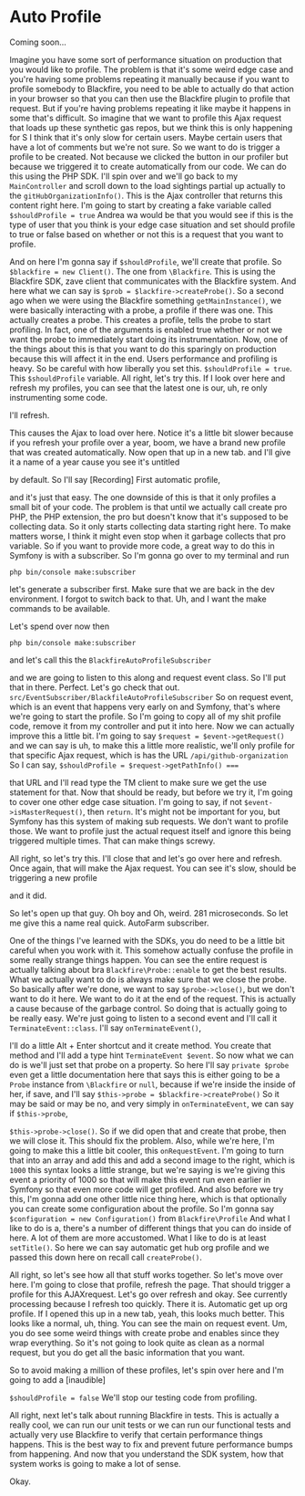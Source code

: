# Auto Profile

Coming soon...

Imagine you have some sort of performance situation on production that you would like
to profile. The problem is that it's some weird edge case and you're having some
problems repeating it manually because if you want to profile somebody to Blackfire,
you need to be able to actually do that action in your browser so that you can then
use the Blackfire plugin to profile that request. But if you're having problems
repeating it like maybe it happens in some that's difficult. So imagine that we want
to profile this Ajax request that loads up these synthetic gas repos, but we think
this is only happening for S I think that it's only slow for certain users. Maybe
certain users that have a lot of comments but we're not sure. So we want to do is
trigger a profile to be created. Not because we clicked the button in our profiler
but because we triggered it to create automatically from our code. We can do this
using the PHP SDK. I'll spin over and we'll go back to my `MainController` and scroll
down to the load sightings partial up actually to the `gitHubOrganizationInfo()`. This
is the Ajax controller that returns this content right here. I'm going to start by
creating a fake variable called `$shouldProfile = true` Andrea wa would be that you
would see if this is the type of user that you think is your edge case situation and
set should profile to true or false based on whether or not this is a request that
you want to profile.

And on here I'm gonna say if `$shouldProfile`, we'll create that profile. So 
`$blackfire = new Client()`. The one from `\Blackfire`. This is using the Blackfire SDK, zave client
that communicates with the Blackfire system. And here what we can say is 
`$prob = $lackfire->createProbe()`. So a second ago when we were using the Blackfire something 
`getMainInstance()`, we were basically interacting with a probe, a profile if there was
one. This actually creates a probe. This creates a profile, tells the probe to start
profiling. In fact, one of the arguments is enabled true whether or not we want the
probe to immediately start doing its instrumentation. Now, one of the things about
this is that you want to do this sparingly on production because this will affect it
in the end. Users performance and profiling is heavy. So be careful with how
liberally you set this. `$shouldProfile = true`. This `$shouldProfile` variable. All
right, let's try this. If I look over here and refresh my profiles, you can see that
the latest one is our, uh, re only instrumenting some code.

I'll refresh.

This causes the Ajax to load over here. Notice it's a little bit slower because if
you refresh your profile over a year, boom, we have a brand new profile that was
created automatically. Now open that up in a new tab.
and I'll give it a name of a year cause you see it's untitled

by default. So I'll say [Recording] First automatic profile,

and it's just that easy. The one downside of this is that it only profiles a small
bit of your code. The problem is that until we actually call create pro PHP, the PHP
extension, the pro but doesn't know that it's supposed to be collecting data. So it
only starts collecting data starting right here. To make matters worse, I think it
might even stop when it garbage collects that pro variable. So if you want to provide
more code, a great way to do this in Symfony is with a subscriber. So I'm gonna go
over to my terminal and run 

```terminal
php bin/console make:subscriber 
```

let's generate a subscriber first. Make sure that we are back in the dev environment. 
I forgot to switch back to that. Uh, and I want the make commands to be available.

Let's spend over now then 

```terminal
php bin/console make:subscriber 
```

and let's call this the `BlackfireAutoProfileSubscriber`

and we are going to listen to this along and request event class. So I'll put that in
there. Perfect. Let's go check that out. `src/EventSubscriber/BlackfileAutoProfileSubscriber`
So on request event, which is an event that happens very early on
and Symfony, that's where we're going to start the profile. So I'm going to copy all
of my shit profile code, remove it from my controller and put it into here. Now we
can actually improve this a little bit. I'm going to say `$request = $event->getRequest()`
and we can say is uh, to make this a little more realistic, we'll only
profile for that specific Ajax request, which is has the URL 
`/api/github-organization` So I can say, `$shouldProfile = $request->getPathInfo() ===`

that URL and I'll read type the TM client to make sure
we get the use statement for that. Now that should be ready, but before we try it,
I'm going to cover one other edge case situation. I'm going to say, if not 
`$event->isMasterRequest()`, then `return`. It's might not be important for you, 
but Symfony has this system of making sub requests. We don't want to profile those. We want to
profile just the actual request itself and ignore this being triggered multiple
times. That can make things screwy.

All right, so let's try this.
I'll close that and let's go over here and refresh. Once again, that will make the
Ajax request. You can see it's slow, should be triggering a new profile

and it did.

So let's open up that guy. Oh boy and Oh, weird. 281 microseconds. So let me give
this a name real quick. AutoFarm subscriber.

One of the things I've learned with the SDKs, you do need to be a little bit careful
when you work with it. This somehow actually confuse the profile in some really
strange things happen. You can see the entire request is actually talking about bra
`Blackfire\Probe::enable` to get the best results. What we actually want to do is always
make sure that we close the probe. So basically after we're done, we want to say
`$probe->close()`, but we don't want to do it here. We want to do it at the end of the
request. This is actually a cause because of the garbage control. So doing that is
actually going to be really easy. We're just going to listen to a second event and
I'll call it `TerminateEvent::class`. I'll say `onTerminateEvent()`,

I'll do a little Alt + Enter shortcut
and it create method. You create that method and I'll add a type
hint `TerminateEvent $event`. So now what we can do is we'll just set that probe on a
property. So here I'll say `private $probe` even get a little documentation here that
says this is either going to be a `Probe` instance from `\Blackfire` or `null`, because if we're
inside the inside of her, if save, and I'll say 
`$this->probe = $blackfire->createProbe()`
So it may be said or may be no, and very simply in `onTerminateEvent`, we can
say if `$this->probe`,

`$this->probe->close()`. So if we did open that and create that probe, then we will close
it. This should fix the problem. Also, while we're here, I'm going to make this a
little bit cooler, this `onRequestEvent`. I'm going to turn that into an array and
add this and add a second image to the right, which is `1000` this syntax looks a
little strange, but we're saying is we're giving this event a priority of 1000 so
that will make this event run even earlier in Symfony so that even more code will get
profiled. And also before we try this, I'm gonna add one other little nice thing
here, which is that optionally you can create some configuration about the profile.
So I'm gonna say `$configuration = new Configuration()` from `Blackfire\Profile`
And what I like to do is a, there's a number of different things that you
can do inside of here. A lot of them are more accustomed. What I like to do is at
least `setTitle()`. So here we can say automatic get hub org profile and we passed
this down here on recall call `createProbe()`.

All right, so let's see how all that stuff works together. So let's move over here.
I'm going to close that profile, refresh the page. That should trigger a profile for
this AJAXrequest. Let's go over refresh and
okay. See currently processing because I refresh too quickly. There it is. Automatic
get up org profile. If I opened this up in a new tab, yeah, this looks much better.
This looks like a normal, uh, thing. You can see the main on request event. Um, you
do see some weird things with create probe and enables since they wrap everything. So
it's not going to look quite as clean as a normal request, but you do get all the
basic information that you want.

So to avoid making a million of these profiles, let's spin over here and I'm going to
add a [inaudible]

`$shouldProfile = false` We'll stop our testing code from profiling.

All right, next let's talk about running Blackfire in tests. This is actually a
really cool, we can run our unit tests or we can run our functional tests and
actually very use Blackfire to verify that certain performance things happens. This
is the best way to fix and prevent future performance bumps from happening. And now
that you understand the SDK system, how that system works is going to make a lot of
sense.

Okay.
